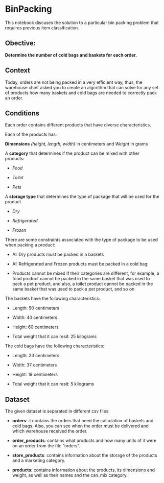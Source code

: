 # BinPacking

This notebook discuses the solution to a particular bin packing problem that requires previous item classification. 

## Obective:
 **Determine the number of cold bags and baskets for each order.**

## Context
Today, orders are not being packed in a very efficient way, thus, the warehouse chief asked you to create an algorithm that can solve for any set of products how many baskets and cold bags are needed to correctly pack an order. 

## Conditions
Each order contains different products that have diverse characteristics.

Each of the products has:

**Dimensions** *(height, length, width)* in centimeters and *Weight* in grams

A **category** that determines if the product can be mixed with other products:

* *Food*

* *Toilet*

* *Pets*

A **storage type** that determines the type of package that will be used for the product

* *Dry*

* *Refrigerated*

* *Frozen*

There are some constraints associated with the type of package to be used when packing a product:

* All Dry products must be packed in a baskets

* All Refrigerated and Frozen products must be packed in a cold bag

* Products cannot be mixed if their categories are different, for example, a food product cannot be packed in the same basket that was used to pack a pet product, and also, a toilet product cannot be packed in the same basket that was used to pack a pet product, and so on.

The baskets have the following characteristics:

* Length: 50 centimeters

* Width: 40 centimeters

* Height: 60 centimeters

* Total weight that it can resit: 25 kilograms


The cold bags have the following characteristics:

* Length: 23 centimeters

* Width: 37 centimeters

* Height: 18 centimeters

* Total weight that it can resit: 5 kilograms

## Dataset

The given dataset is separated in different csv files:

* **orders**: it contains the orders that need the calculation of baskets and cold bags. Also, you can see when the order must be delivered and which warehouse received the order.

* **order_products**: contains what products and how many units of it were on an order from the file “orders”.

* **store_products**: contains information about the storage of the products and a marketing category.

* **products**: contains information about the products, its dimensions and weight, as well as their names and the can_mix category.
